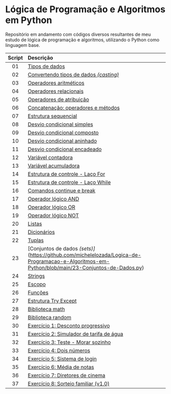 # Lógica de Programação e Algoritmos em Python
Repositório em andamento com códigos diversos resultantes de meu estudo de lógica de programação e algoritmos, utilizando o Python como linguagem base.

Script | Descrição 
:---: | :---
01 | [Tipos de dados](https://github.com/michelelozada/Logica-de-Programacao-e-Algoritmos-em-Python/blob/main/01-Tipos-de-Dados.py)
02 | [Convertendo tipos de dados *(casting)*](https://github.com/michelelozada/Logica-de-Programacao-e-Algoritmos-em-Python/blob/main/02-Convertendo-Tipos-de-Dados.py)
03 | [Operadores aritméticos](https://github.com/michelelozada/Logica-de-Programacao-e-Algoritmos-em-Python/blob/main/03-Operadores-Aritmeticos.py)
04 | [Operadores relacionais](https://github.com/michelelozada/Logica-de-Programacao-e-Algoritmos-em-Python/blob/main/04-Operadores-Relacionais.py)
05 | [Operadores de atribuição](https://github.com/michelelozada/Logica-de-Programacao-e-Algoritmos-em-Python/blob/main/05-Operadores-de-Atribuicao.py)
06 | [Concatenação: operadores e métodos](https://github.com/michelelozada/Logica-de-Programacao-e-Algoritmos-em-Python/blob/main/06-Concatenacao-Operadores-e-Metodos.py)
07 | [Estrutura sequencial](https://github.com/michelelozada/Logica-de-Programacao-e-Algoritmos-em-Python/blob/main/07-Estrutura-Sequencial.py)
08 | [Desvio condicional simples](https://github.com/michelelozada/Logica-de-Programacao-e-Algoritmos-em-Python/blob/main/08-Desvio-Condicional-Simples.py)
09 | [Desvio condicional composto](https://github.com/michelelozada/Logica-de-Programacao-e-Algoritmos-em-Python/blob/main/09-Desvio-Condicional-Composto.py)
10 | [Desvio condicional aninhado](https://github.com/michelelozada/Logica-de-Programacao-e-Algoritmos-em-Python/blob/main/10-Desvio-Condicional-Aninhado.py)
11 | [Desvio condicional encadeado](https://github.com/michelelozada/Logica-de-Programacao-e-Algoritmos-em-Python/blob/main/11-Desvio-Condicional-Encadeado.py)
12 | [Variável contadora](https://github.com/michelelozada/Logica-de-Programacao-e-Algoritmos-em-Python/blob/main/12-Variavel-contadora.py)
13 | [Variável acumuladora](https://github.com/michelelozada/Logica-de-Programacao-e-Algoritmos-em-Python/blob/main/13-Variavel-acumuladora.py)
14 | [Estrutura de controle - Laço For](https://github.com/michelelozada/Logica-de-Programacao-e-Algoritmos-em-Python/blob/main/14-Estrutura-Controle-Laco-For.py)
15 | [Estrutura de controle - Laço While](https://github.com/michelelozada/Logica-de-Programacao-e-Algoritmos-em-Python/blob/main/15-Estrutura-Controle-Laco-While.py)
16 | [Comandos continue e break](https://github.com/michelelozada/Logica-de-Programacao-e-Algoritmos-em-Python/blob/main/16-Comandos-Continue-e-Break.py)
17 | [Operador lógico AND](https://github.com/michelelozada/Logica-de-Programacao-e-Algoritmos-em-Python/blob/main/17-Operador-logico-AND.py)
18 | [Operador lógico OR](https://github.com/michelelozada/Logica-de-Programacao-e-Algoritmos-em-Python/blob/main/18-Operador-logico-OR.py)
19 | [Operador lógico NOT](https://github.com/michelelozada/Logica-de-Programacao-e-Algoritmos-em-Python/blob/main/19-Operador-logico-NOT.py)
20 | [Listas](https://github.com/michelelozada/Logica-de-Programacao-e-Algoritmos-em-Python/blob/main/20-Listas.py)
21 | [Dicionários](https://github.com/michelelozada/Logica-de-Programacao-e-Algoritmos-em-Python/blob/main/21-Dicionarios.py)
22 | [Tuplas](https://github.com/michelelozada/Logica-de-Programacao-e-Algoritmos-em-Python/blob/main/22-Tuplas.py)
23 | [Conjuntos de dados *(sets)]*(https://github.com/michelelozada/Logica-de-Programacao-e-Algoritmos-em-Python/blob/main/23-Conjuntos-de-Dados.py)
24 | [Strings](https://github.com/michelelozada/Logica-de-Programacao-e-Algoritmos-em-Python/blob/main/24-Strings.py)
25 | [Escopo](https://github.com/michelelozada/Logica-de-Programacao-e-Algoritmos-em-Python/blob/main/25-Escopo.py)
26 | [Funções](https://github.com/michelelozada/Logica-de-Programacao-e-Algoritmos-em-Python/blob/main/26-Funcoes.py)
27 | [Estrutura Try Except](https://github.com/michelelozada/Logica-de-Programacao-e-Algoritmos-em-Python/blob/main/27-Estrutura-Try-Except.py)
28 | [Biblioteca math](https://github.com/michelelozada/Logica-de-Programacao-e-Algoritmos-em-Python/blob/main/28-Biblioteca-math.py)
29 | [Biblioteca random](https://github.com/michelelozada/Logica-de-Programacao-e-Algoritmos-em-Python/blob/main/29-Biblioteca-random.py)
30 | [Exercício 1: Desconto progressivo](https://github.com/michelelozada/Logica-de-Programacao-e-Algoritmos-em-Python/blob/main/Ex.01-Desconto-Progressivo.py)
31 | [Exercício 2: Simulador de tarifa de água](https://github.com/michelelozada/Logica-de-Programacao-e-Algoritmos-em-Python/blob/main/Ex.02-Simulador-Tarifa-Agua.py)
32 | [Exercício 3: Teste - Morar sozinho](https://github.com/michelelozada/Logica-de-Programacao-e-Algoritmos-em-Python/blob/main/Ex.03-Teste-Morar-Sozinho(a).py)
33 | [Exercício 4: Dois números](https://github.com/michelelozada/Logica-de-Programacao-e-Algoritmos-em-Python/blob/main/Ex.04-Dois-Numeros.py)
34 | [Exercício 5: Sistema de login](https://github.com/michelelozada/Logica-de-Programacao-e-Algoritmos-em-Python/blob/main/Ex.05-Sistema-de-Login.py)
35 | [Exercício 6: Média de notas](https://github.com/michelelozada/Logica-de-Programacao-e-Algoritmos-em-Python/blob/main/Ex.06-Media-de-Notas.py)
36 | [Exercício 7: Diretores de cinema](https://github.com/michelelozada/Logica-de-Programacao-e-Algoritmos-em-Python/blob/main/Ex.07-Diretores-de-Cinema.py)
37 | [Exercício 8: Sorteio familiar (v1.0)](https://github.com/michelelozada/Logica-de-Programacao-e-Algoritmos-em-Python/blob/main/Ex.08-Sorteio-Familiar(v1.0).py)